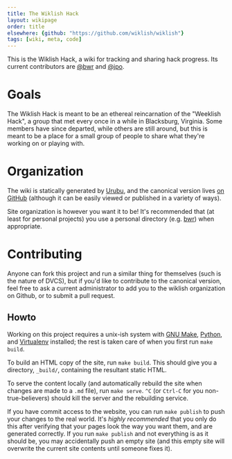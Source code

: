 ```yaml
---
title: The Wiklish Hack
layout: wikipage
order: title
elsewhere: {github: "https://github.com/wiklish/wiklish"}
tags: [wiki, meta, code]
---
```


This is the Wiklish Hack, a wiki for tracking and sharing hack 
progress. Its current contributors are [@bwr](http://www.benwr.net) and
[@jpo](https://github.com/jpouellet).

# Goals

The Wiklish Hack is meant to be an ethereal reincarnation of the
"Weeklish Hack", a group that met every once in a while in
Blacksburg, Virginia. Some members have since departed, while
others are still around, but this is meant to be a place
for a small group of people to share what they're working on
or playing with.

# Organization

The wiki is statically generated by [Urubu](http://urubu.jandecaluwe.com/),
and the canonical version lives
[on GitHub](https://github.com/wiklish/wiklish) (although it can be easily
viewed or published in a variety of ways).

Site organization is however you want it to be! It's recommended that
(at least for personal projects) you use a personal directory (e.g. [bwr](bwr))
when appropriate.

# Contributing

Anyone can fork this project and run a similar thing for themselves (such
is the nature of DVCS), but if you'd like to contribute to the canonical
version, feel free to ask a current administrator to add you to the wiklish
organization on Github, or to submit a pull request.

## Howto

Working on this project requires a unix-ish system with
[GNU Make](https://www.gnu.org/software/make), [Python](https://python.org),
and [Virtualenv](https://virtualenv.pypa.io) installed; the rest is taken care
of when you first run `make build`.

To build an HTML copy of the site, run `make build`. This should give you a
directory, `_build/`, containing the resultant static HTML.

To serve the content locally (and automatically rebuild the site when changes
are made to a `.md` file), run `make serve`. `^C` (or `Ctrl-C` for you
non-true-believers) should kill the server and the rebuilding service.

If you have commit access to the website, you can run `make publish` to
push your changes to the real world. It's *highly recommended* that you only
do this after verifying that your pages look the way you want them, and
are generated correctly. If you run `make publish` and not everything is
as it should be, you may accidentally push an empty site (and this empty
site will overwrite the current site contents until someone fixes it).
